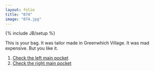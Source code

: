 ```yaml
---
layout: folio
title: "074"
image: "074.jpg"
---
```

{% include JB/setup %}

<div class="copy">
	<p>This is your bag. It was tailor made in Greenwhich Village. It was mad expensive. But you like it.</p>
</div>

<div class="choice">
	<ol>
		<li><a href="072.html">
			Check the left main pocket
		</a></li>
		<li><a href="073.html">
			Check the right main pocket
		</a></li>
	</ol>
</div>